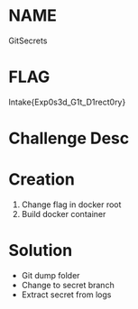 # NAME
GitSecrets
# FLAG
Intake{Exp0s3d_G1t_D1rect0ry}
# Challenge Desc

# Creation
1. Change flag in docker root
2. Build docker container

# Solution
- Git dump folder
- Change to secret branch
- Extract secret from logs

